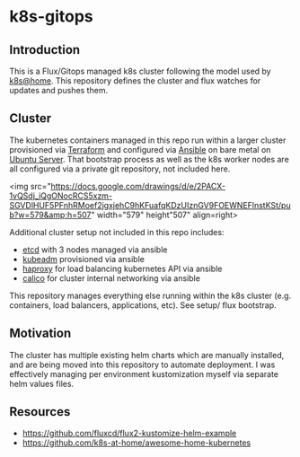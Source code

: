 # k8s-gitops

## Introduction

This is a Flux/Gitops managed k8s cluster following the model used by [k8s@home](https://github.com/k8s-at-home). This repository defines the cluster and flux watches for updates and pushes them.

## Cluster

The kubernetes containers managed in this repo run within a larger cluster provisioned via [Terraform](https://www.terraform.io/) and configured via [Ansible](https://www.ansible.com/) on bare metal on [Ubuntu Server](https://ubuntu.com/server). That bootstrap process as well as the k8s worker nodes are all configured via a private git repository, not included here.

<img
src="https://docs.google.com/drawings/d/e/2PACX-1vQSdj_iQgONocRCS5xzm-SGVDlHUF5PFnhRMoef2jgxjehC9hKFuafqKDzUIznGV9FOEWNEFlnstKSt/pub?w=579&amp;h=507"
width="579" height"507" align=right>

Additional cluster setup not included in this repo includes:

  - [etcd](https://etcd.io/) with 3 nodes managed via ansible
  - [kubeadm](https://kubernetes.io/docs/setup/production-environment/tools/kubeadm/) provisioned via ansible
  - [haproxy](http://www.haproxy.org/) for load balancing kubernetes API via ansible
  - [calico](https://docs.projectcalico.org/about/about-calico) for cluster internal networking via ansible

This repository manages everything else running within the k8s cluster (e.g. containers, load balancers, applications, etc). See setup/ flux bootstrap.

## Motivation

The cluster has multiple existing helm charts which are manually installed, and are being moved into this repository to automate deployment. I was effectively managing per environment kustomization myself via separate helm values files.

## Resources

  - https://github.com/fluxcd/flux2-kustomize-helm-example
  - https://github.com/k8s-at-home/awesome-home-kubernetes
